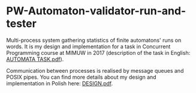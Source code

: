 # PW-Automaton-validator-run-and-tester
Multi-process system gathering statistics of finite automatons' runs on words. It is my design and implementation for a task in Concurrent Programming course at MIMUW in 2017 (description of the task in English: [AUTOMATA TASK.pdf](https://github.com/krzpiesiewicz/PW-Automaton-validator-run-and-tester/blob/master/AUTOMATA%20TASK.pdf)).

Communication between processes is realised by message queues and POSIX pipes. You can find more details about my design and implementation in Polish here: [DESIGN.pdf](https://github.com/krzpiesiewicz/PW-Automaton-validator-run-and-tester/blob/master/DESIGN.pdf).
